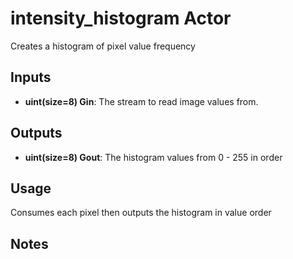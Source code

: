 # intensity_histogram Actor #
Creates a histogram of pixel value frequency

## Inputs ##
* **uint(size=8) Gin**: The stream to read image values from.

## Outputs ##
* **uint(size=8) Gout**: The histogram values from 0 - 255 in order

## Usage ##

Consumes each pixel then outputs the histogram in value order

## Notes ##
